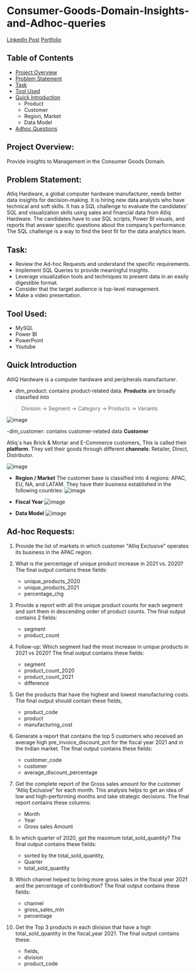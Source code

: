 # Consumer-Goods-Domain-Insights-and-Adhoc-queries

[LinkedIn Post](https://www.linkedin.com/posts/mythily-ramanathan_consumer-goods-queries-insights-activity-7141536025520046080-youi?utm_source=share&utm_medium=member_desktop)
[Portfolio](https://codebasics.io/portfolio/Mythily-Ramanathan)
## Table of Contents
- [Project Overview](https://github.com/mythilyram/Consumer-Goods-Insights-and-Adhoc-queries/edit/main/README.md#project-overview)
- [Problem Statement](https://github.com/mythilyram/Consumer-Goods-Insights-and-Adhoc-queries/edit/main/README.md#problem-statement)
- [Task](https://github.com/mythilyram/Consumer-Goods-Insights-and-Adhoc-queries/edit/main/README.md#consumer-goods-insights-and-adhoc-queries)
- [Tool Used](https://github.com/mythilyram/Consumer-Goods-Insights-and-Adhoc-queries/blob/main/README.md#tool-used)
- [Quick Introduction](https://github.com/mythilyram/Consumer-Goods-Insights-and-Adhoc-queries/blob/main/README.md#quick-introduction)
  - Product
  - Customer
  - Region, Market
  - Data Model
- [Adhoc Questions](https://github.com/mythilyram/Consumer-Goods-Insights-and-Adhoc-queries/blob/main/README.md#ad-hoc-questions)

## Project Overview:

Provide Insights to Management in the Consumer Goods Domain.

## Problem Statement:

Atliq Hardware, a global computer hardware manufacturer, needs better data insights for decision-making. It is hiring new data analysts who have technical and soft skills. It has a SQL challenge to evaluate the candidates’ SQL and visualization skills using sales and financial data from Atliq Hardware. The candidates have to use SQL scripts, Power BI visuals, and reports that answer specific questions about the company’s performance. The SQL challenge is a way to find the best fit for the data analytics team.

## Task:

-  Review the Ad-hoc Requests and understand the specific requirements.
-  Implement SQL Queries to provide meaningful insights.
-  Leverage visualization tools and techniques to present data in an easily digestible format.
-  Consider that the target audience is top-level management.
-  Make a video presentation.

## Tool Used:

- MySQL
- Power BI
- PowerPoint
- Youtube

 ## Quick Introduction 
 
AtliQ Hardware is a computer hardware and peripherals manufacturer. 

- dim_product: contains product-related data. **Products** are broadly classified into 

> Division -> Segment -> Category -> Products -> Variants

![image](https://github.com/mythilyram/Consumer-Goods-Insights-and-Adhoc-queries/assets/123518126/23d8bdc3-961b-4568-8b4e-74138237558e)
 
-dim_customer: contains customer-related data **Customer**
  
  Atliq`s has Brick & Mortar and E-Commerce customers, This is called their **platform**.
  They sell their goods through different **channels**: Retailer, Direct, Distributor.

![image](https://github.com/mythilyram/Consumer-Goods-Insights-and-Adhoc-queries/assets/123518126/bfb6c2e0-138b-4e27-a23b-bd8fdf7624e6)

- **Region / Market**
The customer base is classified into 4 regions: APAC, EU, NA, and LATAM.
They have their business established in the following countries:
![image](https://github.com/mythilyram/Consumer-Goods-Insights-and-Adhoc-queries/assets/123518126/e01ca926-0911-4457-a265-21e6e4424b88)

- **Fiscal Year**
![image](https://github.com/mythilyram/Consumer-Goods-Insights-and-Adhoc-queries/assets/123518126/870d2bb2-38b8-499d-b39b-7c71bf030920)

- **Data Model**
![image](https://github.com/mythilyram/Consumer-Goods-Insights-and-Adhoc-queries/assets/123518126/36015f2a-ab8a-44ad-a15c-f1d96a65ff65)

## Ad-hoc Requests:

1. Provide the list of markets in which customer "Atliq Exclusive" operates its business in the APAC region.
2. What is the percentage of unique product increase in 2021 vs. 2020?
   The final output contains these fields:
    - unique_products_2020
    - unique_products_2021
    - percentage_chg
3. Provide a report with all the unique product counts for each segment and sort them in descending order of product counts.
   The final output contains 2 fields:
    - segment
    - product_count

4. Follow-up: Which segment had the most increase in unique products in 2021 vs 2020?
   The final output contains these fields:
    - segment
    - product_count_2020
    - product_count_2021
    - difference

5.  Get the products that have the highest and lowest manufacturing costs.
    The final output should contain these fields,
    - product_code
    - product
    - manufacturing_cost
      
6. Generate a report that contains the top 5 customers who received an average high pre_invoice_discount_pct for the fiscal year 2021 and in the Indian market.
   The final output contains these fields:
    - customer_code
    - customer
    - average_discount_percentage
7. Get the complete report of the Gross sales amount for the customer “Atliq Exclusive” for each month. This analysis helps to get an idea of low and high-performing months and take strategic decisions.
  The final report contains these columns:
    - Month
    - Year
    - Gross sales Amount
8. In which quarter of 2020, got the maximum total_sold_quantity?
   The final output contains these fields:
    - sorted by the total_sold_quantity,
    - Quarter
    - total_sold_quantity
9. Which channel helped to bring more gross sales in the fiscal year 2021 and the percentage of contribution?
    The final output contains these fields:
    - channel
    - gross_sales_mln
    - percentage
10. Get the Top 3 products in each division that have a high total_sold_quantity in the fiscal_year 2021.
    The final output contains these:
    - fields,
    - division
    - product_code
